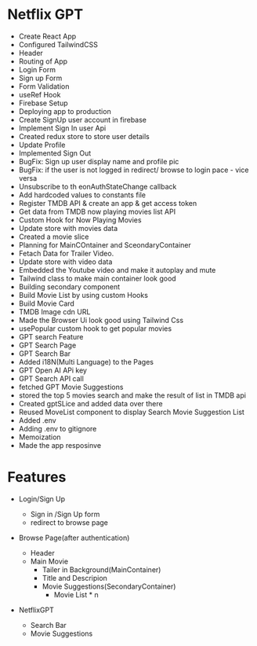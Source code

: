 # Netflix GPT
- Create React App
- Configured TailwindCSS
- Header
- Routing of App
- Login Form
- Sign up Form
- Form Validation
- useRef Hook
- Firebase Setup
- Deploying app to production
- Create SignUp user account in firebase
- Implement Sign In user Api
- Created redux store to store user details
- Update Profile
- Implemented Sign Out
- BugFix: Sign up user display name and profile pic
- BugFix: if the user is not logged in redirect/ browse to login pace - vice versa
- Unsubscribe to th eonAuthStateChange callback
- Add hardcoded values to constants file
- Register TMDB API & create an app & get access token
- Get data from TMDB now playing movies list API
- Custom Hook for Now Playing Movies
- Update store with movies data
- Created a movie slice
- Planning for MainCOntainer and SceondaryContainer
- Fetach Data for Trailer Video.
- Update store with video data
- Embedded the Youtube video and make it autoplay and mute
- Tailwind class to make main container look good
- Building secondary component
- Build Movie List by using custom Hooks
- Build Movie Card
- TMDB Image cdn URL
- Made the Browser Ui look good using Tailwind Css
- usePopular custom hook to get popular movies
- GPT search Feature
- GPT Search Page 
- GPT Search Bar
- Added i18N(Multi Language) to the Pages
- GPT  Open AI APi key  
- GPT Search API call
- fetched GPT Movie Suggestions
- stored the top 5 movies search and make the result of list in TMDB api
- Created gptSLice and added data over there
- Reused MoveList component to display Search Movie Suggestion List
- Added .env
- Adding .env to gitignore
- Memoization
- Made the app resposinve

# Features
- Login/Sign Up
    - Sign in /Sign Up form
    - redirect to browse page

- Browse Page(after authentication)
    - Header
    - Main Movie
        - Tailer in Background(MainContainer)
        - Title and Descripion
        - Movie Suggestions(SecondaryContainer)
            - Movie List * n

- NetflixGPT
    - Search Bar
    - Movie Suggestions